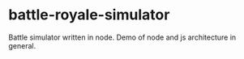 # battle-royale-simulator
Battle simulator written in node. Demo of node and js architecture in general.
